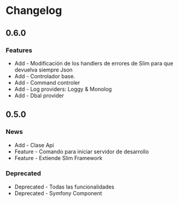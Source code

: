 Changelog
=========

0.6.0
-----

### Features

* Add - Modificación de los handlers de errores de Slim para que devuelva siempre Json
* Add - Controlador base.
* Add - Command controler
* Add - Log providers: Loggy & Monolog
* Add - Dbal provider

0.5.0
-----

### News

* Add - Clase Api 
* Feature - Comando para iniciar servidor de desarrollo
* Feature - Extiende Slim Framework

### Deprecated

* Deprecated - Todas las funcionalidades
* Deprecated - Symfony Component
